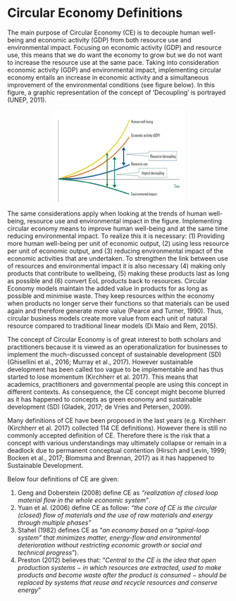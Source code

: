 # Circular Economy Definitions

The main purpose of Circular Economy (CE) is to decouple human well-being and economic activity (GDP)
from both resource use and environmental impact. Focusing on economic activity (GDP) and resource use,
this means that we do want the economy to grow but we do not want to increase the resource use at the same
pace. Taking into consideration economic activity (GDP) and environmental impact, implementing circular
economy entails an increase in economic activity and a simultaneous improvement of the environmental
conditions (see figure below). In this figure, a graphic representation of the concept of ‘Decoupling’ is portrayed (UNEP, 2011).

<p align="center">
<img src="Photo11.1.png" width="60%" height="60%">
</p>

The same considerations apply when looking at the trends of human well-being, resource use and
environmental impact in the figure. Implementing circular economy means to improve human well-being and
at the same time reducing environmental impact. To realize this it is necessary: (1) Providing more human
well-being per unit of economic output, (2) using less resource per unit of economic output, and (3) reducing
environmental impact of the economic activities that are undertaken. To strengthen the link between use of
resources and environmental impact it is also necessary (4) making only products that contribute to wellbeing,
(5) making these products last as long as possible and (6) convert EoL products back to resources.
Circular Economy models maintain the added value in products for as long as possible and minimise waste.
They keep resources within the economy when products no longer serve their functions so that materials can
be used again and therefore generate more value (Pearce and Turner, 1990). Thus, circular business models
create more value from each unit of natural resource compared to traditional linear models (Di Maio and
Rem, 2015).

The concept of Circular Economy is of great interest to both scholars and practitioners because it is viewed
as an operationalization for businesses to implement the much-discussed concept of sustainable development
(SD) (Ghisellini et al., 2016; Murray et al., 2017). However sustainable development has been called too
vague to be implementable and has thus started to lose momentum (Kirchherr et al. 2017). This means that
academics, practitioners and governmental people are using this concept in different contexts. As
consequence, the CE concept might become blurred as it has happened to concepts as green economy and
sustainable development (SD) (Gladek, 2017; de Vries and Petersen, 2009).

Many definitions of CE have been proposed in the last years (e.g. Kirchherr (Kirchherr et al. 2017) collected
114 CE definitions). However there is still no commonly accepted definition of CE. Therefore there is the
risk that a concept with various understandings may ultimately collapse or remain in a deadlock due to
permanent conceptual contention (Hirsch and Levin, 1999; Bocken et al., 2017; Blomsma and Brennan,
2017) as it has happened to Sustainable Development.

Below four definitions of CE are given:
1. Geng and Doberstein (2008) define CE as *“realization of closed loop material flow in the whole
economic system”*.
2. Yuan et al. (2006) define CE as follow: *“the core of CE is the circular (closed) flow of materials and
the use of raw materials and energy through multiple phases”*
3. Stahel (1982) defines CE as “*an economy based on a “spiral-loop system” that minimizes matter,
energy-flow and environmental deterioration without restricting economic growth or social and
technical progress*”).
4. Preston (2012) believes that: “*Central to the CE is the idea that open production systems − in which
resources are extracted, used to make products and become waste after the product is consumed −
should be replaced by systems that reuse and recycle resources and conserve energy*”
